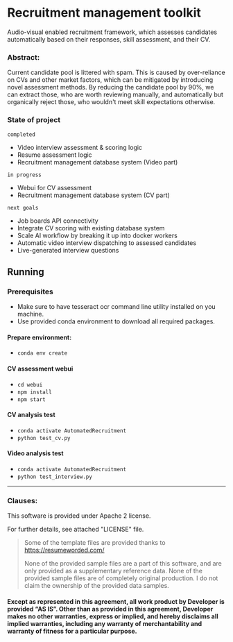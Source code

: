 # Recruitment management toolkit

Audio-visual enabled recruitment framework, which assesses candidates automatically based on their responses, skill assessment, and their CV.

### Abstract:

Current candidate pool is littered with spam.
This is caused by over-reliance on CVs and other market factors, which can be mitigated by introducing novel assessment methods.
By reducing the candidate pool by 90%, we can extract those, who are worth reviewing manually, and automatically but organically reject those, who wouldn't meet skill expectations otherwise.

### State of project

`completed`
- Video interview assessment & scoring logic
- Resume assessment logic
- Recruitment management database system (Video part)

`in progress`
- Webui for CV assessment
- Recruitment management database system (CV part)

`next goals`
- Job boards API connectivity
- Integrate CV scoring with existing database system
- Scale AI workflow by breaking it up into docker workers
- Automatic video interview dispatching to assessed candidates
- Live-generated interview questions

## Running

### Prerequisites

- Make sure to have tesseract ocr command line utility installed on you machine.
- Use provided conda environment to download all required packages.


#### Prepare environment:
- `conda env create`

#### CV assessment webui
- `cd webui`
- `npm install`
- `npm start`

#### CV analysis test
- `conda activate AutomatedRecruitment`
- `python test_cv.py`

#### Video analysis test
- `conda activate AutomatedRecruitment`
- `python test_interview.py`

---
### Clauses:

This software is provided under Apache 2 license.

For further details, see attached "LICENSE" file.

>Some of the template files are provided thanks to https://resumeworded.com/
>
>None of the provided sample files are a part of this software, 
>and are only provided as a supplementary reference data.
>None of the provided sample files are of completely original production.
>I do not claim the ownership of the provided data samples.

#### Except as represented in this agreement, all work product by Developer is provided ​“AS IS”. Other than as provided in this agreement, Developer makes no other warranties, express or implied, and hereby disclaims all implied warranties, including any warranty of merchantability and warranty of fitness for a particular purpose.